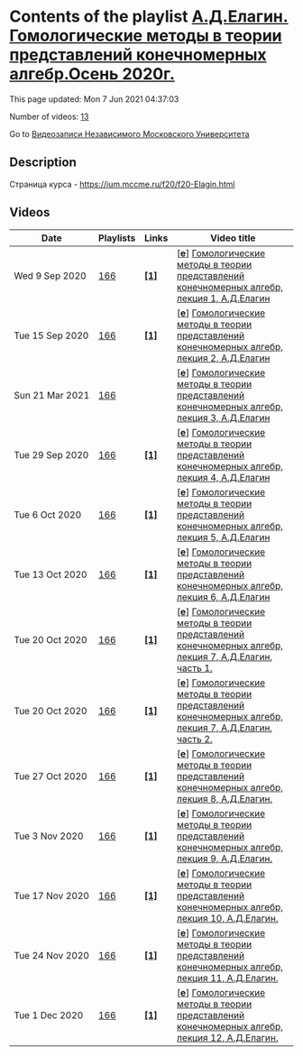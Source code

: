 # Contents of the playlist [А.Д.Елагин. Гомологические методы в теории представлений конечномерных алгебр.Осень 2020г.](https://www.youtube.com/playlist?list=PLp9ABVh6_x4FJXGIBheQbcLSiNGUhJvoV)

This page updated: Mon 7 Jun 2021 04:37:03

Number of videos: [13](#videos)

Go to [Видеозаписи Независимого Московского Университета](../README.md)

## Description

Страница курса - <https://ium.mccme.ru/f20/f20-Elagin.html>

## Videos

|Date|Playlists|Links|Video title|
|---|---|---|---|
| Wed&nbsp;9&nbsp;Sep&nbsp;2020 | [166](../playlists/166 "А.Д.Елагин. Гомологические методы в теории представлений конечномерных алгебр.Осень 2020г.") | [**[1]**](https://ium.mccme.ru/f20/f20-Elagin.html) | [[**e**](https://studio.youtube.com/video/70TzhuvyOx8/edit "Edit")] [Гомологические методы в теории представлений конечномерных алгебр, лекция 1, А.Д.Елагин](https://www.youtube.com/watch?v=70TzhuvyOx8&list=PLp9ABVh6_x4FJXGIBheQbcLSiNGUhJvoV "первая лекция по курсу Гомологические методы в теории представлений конечномерных алгебр&#013;подробности: https://ium.mccme.ru/f20/f20-Elagin.html") |
| Tue&nbsp;15&nbsp;Sep&nbsp;2020 | [166](../playlists/166 "А.Д.Елагин. Гомологические методы в теории представлений конечномерных алгебр.Осень 2020г.") | [**[1]**](https://ium.mccme.ru/f20/f20-Elagin.html) | [[**e**](https://studio.youtube.com/video/oHB92TPCKTY/edit "Edit")] [Гомологические методы в теории представлений конечномерных алгебр, лекция 2, А.Д.Елагин](https://www.youtube.com/watch?v=oHB92TPCKTY&list=PLp9ABVh6_x4FJXGIBheQbcLSiNGUhJvoV "вторая лекция по курсу Гомологические методы в теории представлений конечномерных алгебр&#013;подробности: https://ium.mccme.ru/f20/f20-Elagin.html") |
| Sun&nbsp;21&nbsp;Mar&nbsp;2021 | [166](../playlists/166 "А.Д.Елагин. Гомологические методы в теории представлений конечномерных алгебр.Осень 2020г.") |  | [[**e**](https://studio.youtube.com/video/tuAIkdB4-ck/edit "Edit")] [Гомологические методы в теории представлений конечномерных алгебр, лекция 3, А.Д.Елагин](https://www.youtube.com/watch?v=tuAIkdB4-ck&list=PLp9ABVh6_x4FJXGIBheQbcLSiNGUhJvoV) |
| Tue&nbsp;29&nbsp;Sep&nbsp;2020 | [166](../playlists/166 "А.Д.Елагин. Гомологические методы в теории представлений конечномерных алгебр.Осень 2020г.") | [**[1]**](https://ium.mccme.ru/f20/f20-Elagin.html) | [[**e**](https://studio.youtube.com/video/qcvLWECMZdQ/edit "Edit")] [Гомологические методы в теории представлений конечномерных алгебр, лекция 4, А.Д.Елагин](https://www.youtube.com/watch?v=qcvLWECMZdQ&list=PLp9ABVh6_x4FJXGIBheQbcLSiNGUhJvoV "четвёртая лекция по курсу Гомологические методы в теории представлений конечномерных алгебр&#013;подробности: https://ium.mccme.ru/f20/f20-Elagin.html") |
| Tue&nbsp;6&nbsp;Oct&nbsp;2020 | [166](../playlists/166 "А.Д.Елагин. Гомологические методы в теории представлений конечномерных алгебр.Осень 2020г.") | [**[1]**](https://ium.mccme.ru/f20/f20-Elagin.html) | [[**e**](https://studio.youtube.com/video/oj2RU5KVhkk/edit "Edit")] [Гомологические методы в теории представлений конечномерных алгебр, лекция 5, А.Д.Елагин](https://www.youtube.com/watch?v=oj2RU5KVhkk&list=PLp9ABVh6_x4FJXGIBheQbcLSiNGUhJvoV "лекция по курсу Гомологические методы в теории представлений конечномерных алгебр&#013;подробности: https://ium.mccme.ru/f20/f20-Elagin.html") |
| Tue&nbsp;13&nbsp;Oct&nbsp;2020 | [166](../playlists/166 "А.Д.Елагин. Гомологические методы в теории представлений конечномерных алгебр.Осень 2020г.") | [**[1]**](https://ium.mccme.ru/f20/f20-Elagin.html) | [[**e**](https://studio.youtube.com/video/GD1D8kIH0vo/edit "Edit")] [Гомологические методы в теории представлений конечномерных алгебр, лекция 6, А.Д.Елагин](https://www.youtube.com/watch?v=GD1D8kIH0vo&list=PLp9ABVh6_x4FJXGIBheQbcLSiNGUhJvoV "лекция по курсу Гомологические методы в теории представлений конечномерных алгебр&#013;подробности: https://ium.mccme.ru/f20/f20-Elagin.html") |
| Tue&nbsp;20&nbsp;Oct&nbsp;2020 | [166](../playlists/166 "А.Д.Елагин. Гомологические методы в теории представлений конечномерных алгебр.Осень 2020г.") | [**[1]**](https://ium.mccme.ru/f20/f20-Elagin.html) | [[**e**](https://studio.youtube.com/video/PkbYfCZy0cY/edit "Edit")] [Гомологические методы в теории представлений конечномерных алгебр, лекция 7, А.Д.Елагин, часть 1.](https://www.youtube.com/watch?v=PkbYfCZy0cY&list=PLp9ABVh6_x4FJXGIBheQbcLSiNGUhJvoV "лекция по курсу Гомологические методы в теории представлений конечномерных алгебр&#013;подробности: https://ium.mccme.ru/f20/f20-Elagin.html") |
| Tue&nbsp;20&nbsp;Oct&nbsp;2020 | [166](../playlists/166 "А.Д.Елагин. Гомологические методы в теории представлений конечномерных алгебр.Осень 2020г.") | [**[1]**](https://ium.mccme.ru/f20/f20-Elagin.html) | [[**e**](https://studio.youtube.com/video/ktDrawnilCA/edit "Edit")] [Гомологические методы в теории представлений конечномерных алгебр, лекция 7, А.Д.Елагин, часть 2.](https://www.youtube.com/watch?v=ktDrawnilCA&list=PLp9ABVh6_x4FJXGIBheQbcLSiNGUhJvoV "лекция по курсу Гомологические методы в теории представлений конечномерных алгебр&#013;подробности: https://ium.mccme.ru/f20/f20-Elagin.html") |
| Tue&nbsp;27&nbsp;Oct&nbsp;2020 | [166](../playlists/166 "А.Д.Елагин. Гомологические методы в теории представлений конечномерных алгебр.Осень 2020г.") | [**[1]**](https://ium.mccme.ru/f20/f20-Elagin.html) | [[**e**](https://studio.youtube.com/video/b05p2tW-udU/edit "Edit")] [Гомологические методы в теории представлений конечномерных алгебр, лекция 8, А.Д.Елагин.](https://www.youtube.com/watch?v=b05p2tW-udU&list=PLp9ABVh6_x4FJXGIBheQbcLSiNGUhJvoV "лекция по курсу Гомологические методы в теории представлений конечномерных алгебр&#013;подробности: https://ium.mccme.ru/f20/f20-Elagin.html") |
| Tue&nbsp;3&nbsp;Nov&nbsp;2020 | [166](../playlists/166 "А.Д.Елагин. Гомологические методы в теории представлений конечномерных алгебр.Осень 2020г.") | [**[1]**](https://ium.mccme.ru/f20/f20-Elagin.html) | [[**e**](https://studio.youtube.com/video/--c7ad-w8eU/edit "Edit")] [Гомологические методы в теории представлений конечномерных алгебр, лекция 9, А.Д.Елагин.](https://www.youtube.com/watch?v=--c7ad-w8eU&list=PLp9ABVh6_x4FJXGIBheQbcLSiNGUhJvoV "лекция по курсу Гомологические методы в теории представлений конечномерных алгебр&#013;подробности: https://ium.mccme.ru/f20/f20-Elagin.html") |
| Tue&nbsp;17&nbsp;Nov&nbsp;2020 | [166](../playlists/166 "А.Д.Елагин. Гомологические методы в теории представлений конечномерных алгебр.Осень 2020г.") | [**[1]**](https://ium.mccme.ru/f20/f20-Elagin.html) | [[**e**](https://studio.youtube.com/video/ilhwqSliDiI/edit "Edit")] [Гомологические методы в теории представлений конечномерных алгебр, лекция 10, А.Д.Елагин.](https://www.youtube.com/watch?v=ilhwqSliDiI&list=PLp9ABVh6_x4FJXGIBheQbcLSiNGUhJvoV "лекция по курсу Гомологические методы в теории представлений конечномерных алгебр&#013;подробности: https://ium.mccme.ru/f20/f20-Elagin.html") |
| Tue&nbsp;24&nbsp;Nov&nbsp;2020 | [166](../playlists/166 "А.Д.Елагин. Гомологические методы в теории представлений конечномерных алгебр.Осень 2020г.") | [**[1]**](https://ium.mccme.ru/f20/f20-Elagin.html) | [[**e**](https://studio.youtube.com/video/nDZ85Wb_ySU/edit "Edit")] [Гомологические методы в теории представлений конечномерных алгебр, лекция 11, А.Д.Елагин.](https://www.youtube.com/watch?v=nDZ85Wb_ySU&list=PLp9ABVh6_x4FJXGIBheQbcLSiNGUhJvoV "лекция по курсу Гомологические методы в теории представлений конечномерных алгебр&#013;подробности: https://ium.mccme.ru/f20/f20-Elagin.html") |
| Tue&nbsp;1&nbsp;Dec&nbsp;2020 | [166](../playlists/166 "А.Д.Елагин. Гомологические методы в теории представлений конечномерных алгебр.Осень 2020г.") | [**[1]**](https://ium.mccme.ru/f20/f20-Elagin.html) | [[**e**](https://studio.youtube.com/video/nSdha7ijkHg/edit "Edit")] [Гомологические методы в теории представлений конечномерных алгебр, лекция 12, А.Д.Елагин.](https://www.youtube.com/watch?v=nSdha7ijkHg&list=PLp9ABVh6_x4FJXGIBheQbcLSiNGUhJvoV "лекция по курсу Гомологические методы в теории представлений конечномерных алгебр&#013;подробности: https://ium.mccme.ru/f20/f20-Elagin.html") |
